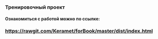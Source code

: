 
### Тренировочный проект

#### Ознакомиться с работой можно по ссылке:
### https://rawgit.com/Keramet/forBook/master/dist/index.html 
